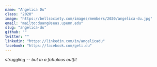 ```yaml
---
name: "Angelica Du"
class: "2020"
image: "https://bellsociety.com/images/members/2020/angelica-du.jpg"
email: "mailto:duang@seas.upenn.edu"
slug: "angelica-du"
github: ""
twitter: ""
linkedin: "https://linkedin.com/in/angelicadu"
facebook: "https://facebook.com/geli.du"
---
```

*struggling -- but in a fabulous outfit*